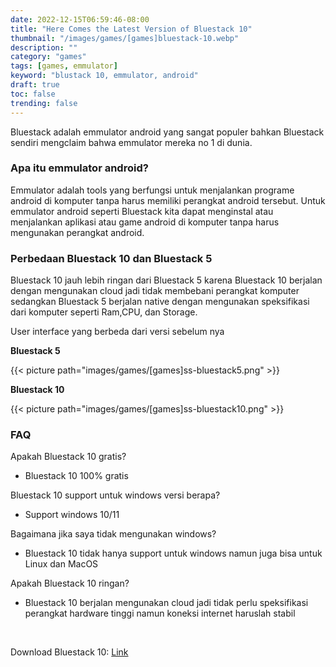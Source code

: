 ```yaml
---
date: 2022-12-15T06:59:46-08:00
title: "Here Comes the Latest Version of Bluestack 10"
thumbnail: "/images/games/[games]bluestack-10.webp"
description: ""
category: "games"
tags: [games, emmulator]
keyword: "blustack 10, emmulator, android"
draft: true
toc: false
trending: false
---
```


Bluestack adalah emmulator android yang sangat populer bahkan Bluestack sendiri mengclaim bahwa emmulator mereka no 1 di dunia.

### Apa itu emmulator android?

Emmulator adalah tools yang berfungsi untuk menjalankan programe android di komputer tanpa harus memiliki perangkat android tersebut. Untuk emmulator android seperti Bluestack kita dapat menginstal atau menjalankan aplikasi atau game android di komputer tanpa harus mengunakan perangkat android.

### Perbedaan Bluestack 10 dan Bluestack 5

Bluestack 10 jauh lebih ringan dari Bluestack 5 karena Bluestack 10 berjalan dengan mengunakan cloud  jadi tidak membebani perangkat komputer sedangkan Bluestack 5 berjalan native dengan mengunakan speksifikasi dari komputer seperti Ram,CPU, dan Storage.

User interface yang berbeda dari versi sebelum nya


**Bluestack 5**

{{< picture path="images/games/[games]ss-bluestack5.png" >}}


**Bluestack 10**

{{< picture path="images/games/[games]ss-bluestack10.png" >}}



### FAQ

Apakah Bluestack 10 gratis?
- Bluestack 10 100% gratis

Bluestack 10 support untuk windows versi berapa?
- Support windows 10/11

Bagaimana jika saya tidak mengunakan windows?
- Bluestack 10 tidak hanya support untuk windows namun juga bisa untuk Linux dan MacOS

Apakah Bluestack 10 ringan?
- Bluestack 10 berjalan mengunakan cloud jadi tidak perlu speksifikasi perangkat hardware tinggi namun koneksi internet haruslah stabil

&nbsp;

Download Bluestack 10: [Link](https://www.bluestacks.com/id/index.html)


